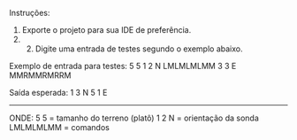 Instruções:

1. Exporte o projeto para sua IDE de preferência.
2. 2. Digite uma entrada de testes segundo o exemplo abaixo.

Exemplo de entrada para testes:
5 5
1 2 N
LMLMLMLMM
3 3 E
MMRMMRMRRM

Saída esperada:
1 3 N
5 1 E

-------
ONDE:
5 5  = tamanho do terreno (platô)
1 2 N = orientação da sonda
LMLMLMLMM = comandos

